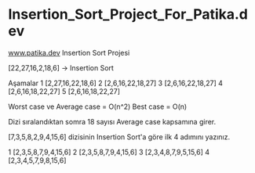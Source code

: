 # Insertion_Sort_Project_For_Patika.dev
www.patika.dev Insertion Sort Projesi

[22,27,16,2,18,6] -> Insertion Sort

Aşamalar
1 [2,27,16,22,18,6]
2 [2,6,16,22,18,27]
3 [2,6,16,22,18,27]
4 [2,6,16,18,22,27]
5 [2,6,16,18,22,27]

Worst case ve Average case = O(n^2)
Best case = O(n)

Dizi sıralandıktan somra 18 sayısı Average case kapsamına girer.




[7,3,5,8,2,9,4,15,6] dizisinin Insertion Sort'a göre ilk 4 adımını yazınız.


1   [2,3,5,8,7,9,4,15,6]
2   [2,3,5,8,7,9,4,15,6]
3   [2,3,4,8,7,9,5,15,6]
4   [2,3,4,5,7,9,8,15,6]
